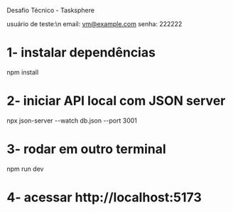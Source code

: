 Desafio Técnico - Tasksphere

usuário de teste:\n
email: vm@example.com
senha: 222222

# 1- instalar dependências
npm install

# 2- iniciar API local com JSON server
npx json-server --watch db.json --port 3001

# 3- rodar em outro terminal
npm run dev

# 4- acessar http://localhost:5173
